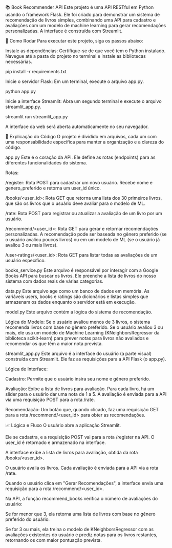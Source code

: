 📚 Book Recommender API
Este projeto é uma API RESTful em Python usando o framework Flask. Ele foi criado para demonstrar um sistema de recomendação de livros simples, combinando uma API para cadastro e avaliações com um modelo de machine learning para gerar recomendações personalizadas. A interface é construída com Streamlit.

🚀 Como Rodar
Para executar este projeto, siga os passos abaixo:

Instale as dependências: Certifique-se de que você tem o Python instalado. Navegue até a pasta do projeto no terminal e instale as bibliotecas necessárias.

pip install -r requirements.txt

Inicie o servidor Flask: Em um terminal, execute o arquivo app.py.

python app.py

Inicie a interface Streamlit: Abra um segundo terminal e execute o arquivo streamlit_app.py.

streamlit run streamlit_app.py

A interface da web será aberta automaticamente no seu navegador.

🔎 Explicação do Código
O projeto é dividido em arquivos, cada um com uma responsabilidade específica para manter a organização e a clareza do código.

app.py
Este é o coração da API. Ele define as rotas (endpoints) para as diferentes funcionalidades do sistema.

Rotas:

/register: Rota POST para cadastrar um novo usuário. Recebe nome e genero_preferido e retorna um user_id único.

/books/<user_id>: Rota GET que retorna uma lista dos 30 primeiros livros, que são os livros que o usuário deve avaliar para o modelo de ML.

/rate: Rota POST para registrar ou atualizar a avaliação de um livro por um usuário.

/recommend/<user_id>: Rota GET para gerar e retornar recomendações personalizadas. A recomendação pode ser baseada no gênero preferido (se o usuário avaliou poucos livros) ou em um modelo de ML (se o usuário já avaliou 3 ou mais livros).

/user-ratings/<user_id>: Rota GET para listar todas as avaliações de um usuário específico.

books_service.py
Este arquivo é responsável por interagir com a Google Books API para buscar os livros. Ele preenche a lista de livros do nosso sistema com dados reais de várias categorias.

data.py
Este arquivo age como um banco de dados em memória. As variáveis users, books e ratings são dicionários e listas simples que armazenam os dados enquanto o servidor está em execução.

model.py
Este arquivo contém a lógica do sistema de recomendação.

Lógica do Modelo: Se o usuário avaliou menos de 3 livros, o sistema recomenda livros com base no gênero preferido. Se o usuário avaliou 3 ou mais, ele usa um modelo de Machine Learning (KNeighborsRegressor da biblioteca scikit-learn) para prever notas para livros não avaliados e recomendar os que têm a maior nota prevista.

streamlit_app.py
Este arquivo é a interface do usuário (a parte visual) construída com Streamlit. Ele faz as requisições para a API Flask (o app.py).

Lógica de Interface:

Cadastro: Permite que o usuário insira seu nome e gênero preferido.

Avaliação: Exibe a lista de livros para avaliação. Para cada livro, há um slider para o usuário dar uma nota de 1 a 5. A avaliação é enviada para a API via uma requisição POST para a rota /rate.

Recomendação: Um botão que, quando clicado, faz uma requisição GET para a rota /recommend/<user_id> para obter as recomendações.

📈 Lógica e Fluxo
O usuário abre a aplicação Streamlit.

Ele se cadastra, e a requisição POST vai para a rota /register na API. O user_id é retornado e armazenado na interface.

A interface exibe a lista de livros para avaliação, obtida da rota /books/<user_id>.

O usuário avalia os livros. Cada avaliação é enviada para a API via a rota /rate.

Quando o usuário clica em "Gerar Recomendações", a interface envia uma requisição para a rota /recommend/<user_id>.

Na API, a função recommend_books verifica o número de avaliações do usuário:

Se for menor que 3, ela retorna uma lista de livros com base no gênero preferido do usuário.

Se for 3 ou mais, ela treina o modelo de KNeighborsRegressor com as avaliações existentes do usuário e prediz notas para os livros restantes, retornando os com maior pontuação prevista.